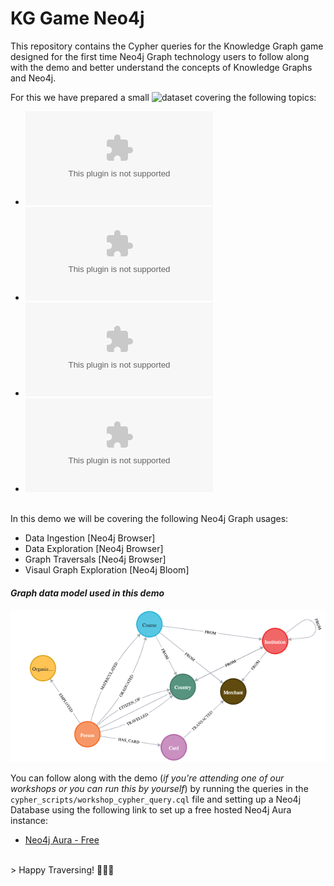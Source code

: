 # **KG Game Neo4j**

This repository contains the Cypher queries for the Knowledge Graph game designed for the first time Neo4j Graph technology users to follow along with the demo and better understand the concepts of Knowledge Graphs and Neo4j.

For this we have prepared a small ![dataset](./data/) covering the following topics:

- ![Education](./data/sng_education.csv)
- ![Employment](./data/sng_work.csv)
- ![Travel](./data/sng_trips.csv)
- ![Bank Card Transactions](./data/sng_work.csv)

<br>
In this demo we will be covering the following Neo4j Graph usages:

- Data Ingestion [Neo4j Browser]
- Data Exploration [Neo4j Browser]
- Graph Traversals [Neo4j Browser]
- Visaul Graph Exploration [Neo4j Bloom]

#### _Graph data model used in this demo_

![Graph Data Model](./images/sng_graph.png)

You can follow along with the demo (_if you're attending one of our workshops or you can run this by yourself_) by running the queries in the `cypher_scripts/workshop_cypher_query.cql` file and setting up a Neo4j Database using the following link to set up a free hosted Neo4j Aura instance:

- [Neo4j Aura - Free](https://neo4j.com/cloud/aura/)

<br>
> Happy Traversing! 🖖🏾🙂
